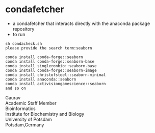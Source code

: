 # condafetcher

- a condafetcher that interacts directly with the anaconda package repository
- to run 
```
sh condacheck.sh
please provide the search term:seaborn

```

``` 
conda install conda-forge::seaborn 
conda install conda-forge::seaborn-base 
conda install singleronbio::seaborn-base 
conda install conda-forge::seaborn-image 
conda install christofsteel::seaborn-minimal 
conda install anaconda::seaborn 
conda install activisiongamescience::seaborn
and so on 
```

Gaurav \
Academic Staff Member \
Bioinformatics \
Institute for Biochemistry and Biology \
University of Potsdam \
Potsdam,Germany
